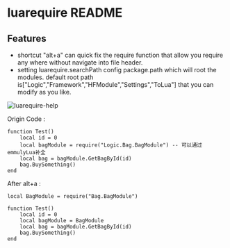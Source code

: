 # luarequire README
## Features
* shortcut "alt+a" can quick fix the require function that allow you require any where without navigate into file header.
* setting luarequire.searchPath config package.path which will root the modules. default root path is["Logic","Framework","HFModule","Settings","ToLua"] that you can modify as you like.

![luarequire-help](https://github.com/lin3348/luarequire_plugin/blob/203f3be3b034a6c47a19a4ad391fca1b56a87a51/res/luarequire-help.gif?raw=true)

Origin Code :

```
function Test()
    local id = 0
    local bagModule = require("Logic.Bag.BagModule") -- 可以通过emmulyLua补全
    local bag = bagModule.GetBagById(id)
    bag.BuySomething()
end
```

After alt+a :

```
local BagModule = require("Bag.BagModule")

function Test()
    local id = 0
    local bagModule = BagModule
    local bag = bagModule.GetBagById(id)
    bag.BuySomething()
end
```
